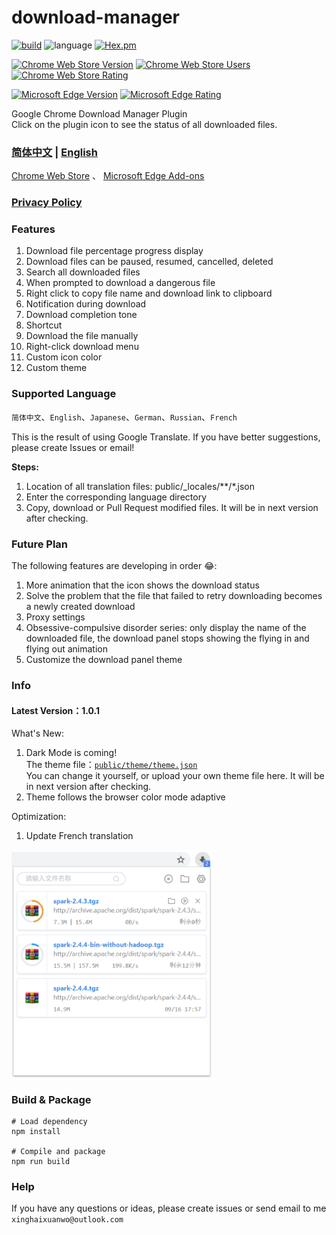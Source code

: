 # **download-manager**
[![build](https://img.shields.io/travis/xinghaix/download-manager/master?style=flat-square)](https://www.travis-ci.org/xinghaix/download-manager)
![language](https://img.shields.io/badge/language-Vue.js-forestgreen.svg?style=flat-square)
[![Hex.pm](https://img.shields.io/github/license/xinghaix/download-manager?style=flat-square)](https://github.com/xinghaix/download-manager/blob/master/LICENSE)

[![Chrome Web Store Version](https://img.shields.io/chrome-web-store/v/ofpglhlcdbjdhlacgbljnildhajfmlei.svg?style=flat-square&label=Chrome%20Web%20Store)](https://chrome.google.com/webstore/detail/ofpglhlcdbjdhlacgbljnildhajfmlei)
[![Chrome Web Store Users](https://img.shields.io/chrome-web-store/d/ofpglhlcdbjdhlacgbljnildhajfmlei.svg?style=flat-square&label=Users)](https://chrome.google.com/webstore/detail/ofpglhlcdbjdhlacgbljnildhajfmlei)
[![Chrome Web Store Rating](https://img.shields.io/chrome-web-store/rating/ofpglhlcdbjdhlacgbljnildhajfmlei.svg?style=flat-square&label=Rating)](https://chrome.google.com/webstore/detail/ofpglhlcdbjdhlacgbljnildhajfmlei)

[![Microsoft Edge Version](https://img.shields.io/badge/dynamic/json?style=flat-square&label=Microsoft%20Edge%20Add-on&query=$.version&url=https://microsoftedge.microsoft.com/addons/getproductdetailsbycrxid/phalbpghhjknlmomkmimbamfceiddlic)](https://microsoftedge.microsoft.com/addons/detail/phalbpghhjknlmomkmimbamfceiddlic)
[![Microsoft Edge Rating](https://img.shields.io/badge/dynamic/json?style=flat-square&color=green&label=Rating&query=$.averageRating&suffix=%2F5&url=https://microsoftedge.microsoft.com/addons/getproductdetailsbycrxid/phalbpghhjknlmomkmimbamfceiddlic)](https://microsoftedge.microsoft.com/addons/detail/phalbpghhjknlmomkmimbamfceiddlic)

Google Chrome Download Manager Plugin  
Click on the plugin icon to see the status of all downloaded files.

### **[简体中文](../README.md) | [English](README_EN.md)**

[Chrome Web Store](https://chrome.google.com/webstore/detail/%E4%B8%8B%E8%BD%BD%E7%AE%A1%E7%90%86%E5%99%A8/ofpglhlcdbjdhlacgbljnildhajfmlei) 、
[Microsoft Edge Add-ons](https://microsoftedge.microsoft.com/addons/detail/phalbpghhjknlmomkmimbamfceiddlic)

### [Privacy Policy](Privacy_EN.md)

### **Features**
1. Download file percentage progress display
2. Download files can be paused, resumed, cancelled, deleted
3. Search all downloaded files
4. When prompted to download a dangerous file
5. Right click to copy file name and download link to clipboard
6. Notification during download
7. Download completion tone
8. Shortcut
9. Download the file manually
10. Right-click download menu
11. Custom icon color
12. Custom theme

### **Supported Language**
`简体中文`、`English`、`Japanese`、`German`、`Russian`、`French`

This is the result of using Google Translate. 
If you have better suggestions, please create Issues or email!

**Steps:**
1. Location of all translation files: public/_locales/\*\*/*.json
2. Enter the corresponding language directory
3. Copy, download or Pull Request modified files. It will be in next version after checking.

### **Future Plan**    
The following features are developing in order 😂:
1. More animation that the icon shows the download status
2. Solve the problem that the file that failed to retry downloading becomes a newly created download
3. Proxy settings
4. Obsessive-compulsive disorder series: only display the name of the downloaded file, the download panel stops showing the flying in and flying out animation
5. Customize the download panel theme

### **Info**
#### **Latest Version**：1.0.1
What's New:
1. Dark Mode is coming!  
The theme file：[`public/theme/theme.json`](https://github.com/xinghaix/download-manager/blob/master/public/theme/theme.json)  
You can change it yourself, or upload your own theme file here. It will be in next version after checking.
2. Theme follows the browser color mode adaptive

Optimization:
1. Update French translation

<img src="../docs/img/1.png" width="320" hegiht="420" alt=""/>

### **Build & Package**
```
# Load dependency
npm install

# Compile and package
npm run build
```

### Help
If you have any questions or ideas, please create issues
or
send email to me `xinghaixuanwo@outlook.com`
